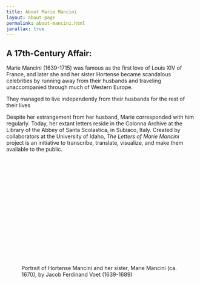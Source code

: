 ```yaml
---
title: About Marie Mancini
layout: about-page
permalink: about-mancini.html
jarallax: true
---
```


<h2 class="pt-4">A 17th-Century Affair:</h2>
<p>Marie Mancini (1639-1715) was famous as the first love of Louis XIV of France, and later she and her sister Hortense became scandalous celebrities by running away from their husbands and traveling unaccompanied through much of Western Europe.</p>
<p>They managed to live independently from their husbands for the rest of their lives</p>
<p>Despite her estrangement from her husband, Marie corresponded with him regularly. Today, her extant letters reside in the Colonna Archive at the Library of the Abbey of Santa Scolastica, in Subiaco, Italy. Created by collaborators at the University of Idaho, <em>The Letters of Marie Mancini</em> project is an initiative to transcribe, translate, visualize, and make them available to the public.</p>
<div class="text-center">
    <figure class="figure m-4">
        <img class="figure-img img-fluid rounded lazyload w-75" alt="Portrait of Hortense Mancini and her sister, Marie Mancini" src="data:image/svg+xml,%3Csvg xmlns='http://www.w3.org/2000/svg' viewBox='0 0 3 2'%3E%3C/svg%3E" data-src="assets/images/marie-photo.jpg" >
        <figcaption class="figure-caption">Portrait of Hortense Mancini and her sister, Marie Mancini (ca. 1670), by Jacob Ferdinand Voet (1639-1689)</figcaption>
    </figure>
</div>